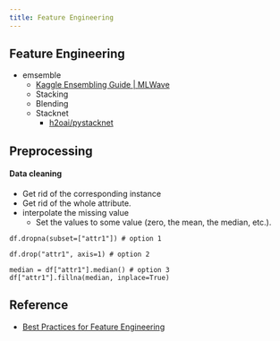 ```yaml
---
title: Feature Engineering
---
```


## Feature Engineering

* emsemble
    * [Kaggle Ensembling Guide \| MLWave](https://mlwave.com/kaggle-ensembling-guide/)
    * Stacking
    * Blending
    * Stacknet
        * [h2oai/pystacknet](https://github.com/h2oai/pystacknet)

## Preprocessing

#### Data cleaning

- Get rid of the corresponding instance
- Get rid of the whole attribute.
- interpolate the missing value
    - Set the values to some value (zero, the mean, the median, etc.).

```
df.dropna(subset=["attr1"]) # option 1

df.drop("attr1", axis=1) # option 2

median = df["attr1"].median() # option 3
df["attr1"].fillna(median, inplace=True)
```

## Reference
* [Best Practices for Feature Engineering](https://elitedatascience.com/feature-engineering-best-practices)
